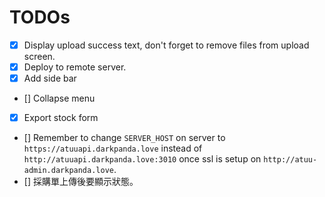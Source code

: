 # TODOs

- [x] Display upload success text, don't forget to remove files from upload screen.
- [x] Deploy to remote server.
- [x] Add side bar
- [] Collapse menu
- [x] Export stock form
- [] Remember to change `SERVER_HOST` on server to `https://atuuapi.darkpanda.love` instead of `http://atuuapi.darkpanda.love:3010` once ssl is setup on `http://atuu-admin.darkpanda.love`. 
- [] 採購單上傳後要顯示狀態。